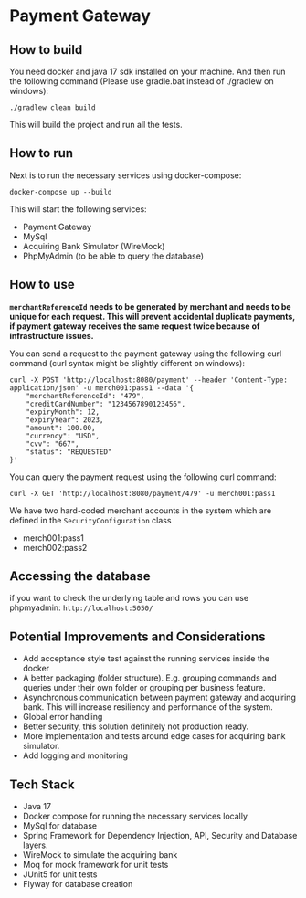 # Payment Gateway 
## How to build
You need docker and java 17 sdk installed on your machine.
And then run the following command (Please use gradle.bat instead of ./gradlew on windows):
```shell
./gradlew clean build
```
This will build the project and run all the tests.

## How to run
Next is to run the necessary services using docker-compose:
```shell
docker-compose up --build
```
This will start the following services:
- Payment Gateway
- MySql
- Acquiring Bank Simulator (WireMock)
- PhpMyAdmin (to be able to query the database)

## How to use

**`merchantReferenceId` needs to be generated by merchant and needs to be unique for each request.
This will prevent accidental duplicate payments, if payment gateway receives the same request twice because of infrastructure issues.**

You can send a request to the payment gateway using the following curl command (curl syntax might be slightly different on windows):

```shell
curl -X POST 'http://localhost:8080/payment' --header 'Content-Type: application/json' -u merch001:pass1 --data '{
    "merchantReferenceId": "479",
    "creditCardNumber": "1234567890123456",
    "expiryMonth": 12,
    "expiryYear": 2023,
    "amount": 100.00,
    "currency": "USD",
    "cvv": "667",
    "status": "REQUESTED"
}'
``` 

You can query the payment request using the following curl command:
```shell
curl -X GET 'http://localhost:8080/payment/479' -u merch001:pass1
```

We have two hard-coded merchant accounts in the system which are defined in the `SecurityConfiguration` class
- merch001:pass1
- merch002:pass2

## Accessing the database
if you want to check the underlying table and rows you can use phpmyadmin:
`http://localhost:5050/`

## Potential Improvements and Considerations
- Add acceptance style test against the running services inside the docker
- A better packaging (folder structure). E.g. grouping commands and queries under their own folder or grouping per business feature. 
- Asynchronous communication between payment gateway and acquiring bank. This will increase resiliency and performance of the system.
- Global error handling
- Better security, this solution definitely not production ready.
- More implementation and tests around edge cases for acquiring bank simulator.
- Add logging and monitoring

## Tech Stack
- Java 17
- Docker compose for running the necessary services locally
- MySql for database
- Spring Framework for Dependency Injection, API, Security and Database layers.
- WireMock to simulate the acquiring bank
- Moq for mock framework for unit tests
- JUnit5 for unit tests
- Flyway for database creation
